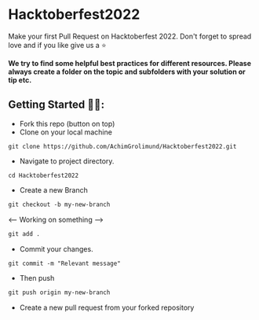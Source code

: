 # Hacktoberfest2022
Make your first Pull Request on Hacktoberfest 2022. Don't forget to spread love and if you like give us a ⭐️

**We try to find some helpful best practices for different resources. Please always create a folder on the topic and subfolders with your solution or tip etc.**

## Getting Started 🤩🤗:

- Fork this repo (button on top)
- Clone on your local machine

```terminal
git clone https://github.com/AchimGrolimund/Hacktoberfest2022.git
```
- Navigate to project directory.
```terminal
cd Hacktoberfest2022
```

- Create a new Branch

```markdown
git checkout -b my-new-branch
```
<-- Working on something -->

```markdown
git add .
```
- Commit your changes.

```markdown
git commit -m "Relevant message"
```
- Then push
```markdown
git push origin my-new-branch
```


- Create a new pull request from your forked repository

<br>